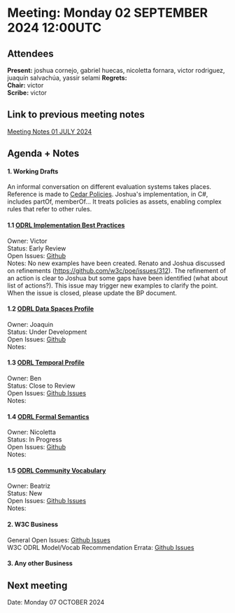 # Meeting:  Monday 02 SEPTEMBER 2024 12:00UTC

## Attendees

**Present:**  joshua cornejo, gabriel huecas, nicoletta fornara, victor rodriguez, juaquín salvachúa, yassir selami 
**Regrets:**   
**Chair:**   victor    
**Scribe:**   victor  

## Link to previous meeting notes

[Meeting Notes 01 JULY 2024](meeting-2024-07-01.md)

## Agenda + Notes

#### 1. Working Drafts   

An informal conversation on different evaluation systems takes places. Reference is made to [Cedar Policies](https://www.cedarpolicy.com/en).
Joshua's implementation, in C#, includes partOf, memberOf... It treats policies as assets, enabling complex rules that refer to other rules.

#### 1.1 [ODRL Implementation Best Practices](https://w3c.github.io/odrl/bp/)
Owner: Victor  
Status: Early Review  
Open Issues: [Github](https://github.com/w3c/odrl/issues?q=is%3Aissue+is%3Aopen+label%3A%22Implementation+Best+Practices%22)  
Notes: No new examples have been created. Renato and Joshua discussed on refinements (https://github.com/w3c/poe/issues/312). The refinement of an action is clear to Joshua but some gaps have been identified (what about list of actions?). This issue may trigger new examples to clarify the point. When the issue is closed, please update the BP document.
 
#### 1.2 [ODRL Data Spaces Profile](https://w3c.github.io/odrl/profile-dataspaces/)
Owner: Joaquin  
Status: Under Development  
Open Issues: [Github](https://github.com/w3c/odrl/issues?q=is%3Aissue+is%3Aopen+label%3A%22Data+Spaces%22)  
Notes:



#### 1.3 [ODRL Temporal Profile](https://w3c.github.io/odrl/profile-temporal/)
Owner: Ben  
Status: Close to Review  
Open Issues: [Github Issues](https://github.com/w3c/odrl/issues?q=is%3Aissue+is%3Aopen+label%3A%22Temporal+Profile%22)  
Notes:


#### 1.4 [ODRL Formal Semantics](https://w3c.github.io/odrl/formal-semantics/)
Owner: Nicoletta  
Status: In Progress  
Open Issues: [Github](https://github.com/w3c/odrl/issues?q=is%3Aissue+is%3Aopen+label%3A%22Formal+Semantics%22)  
Notes:


#### 1.5 [ODRL Community Vocabulary](https://w3c.github.io/odrl/community-vocab/)
Owner: Beatriz  
Status: New  
Open Issues: [Github Issues](https://github.com/w3c/odrl/issues?q=is%3Aissue+is%3Aopen+label%3A%22Community+Vocabulary%22)   
Notes:


#### 2. W3C Business

General Open Issues: [Github Issues](https://github.com/w3c/odrl/issues?q=is%3Aissue+is%3Aopen+label%3AW3C)  
W3C ODRL Model/Vocab Recommendation Errata: [Github Issues](https://github.com/w3c/poe/issues?q=is%3Aissue+is%3Aopen+label%3AErratumRaised)



#### 3. Any other Business




## Next meeting

Date: Monday 07 OCTOBER 2024

